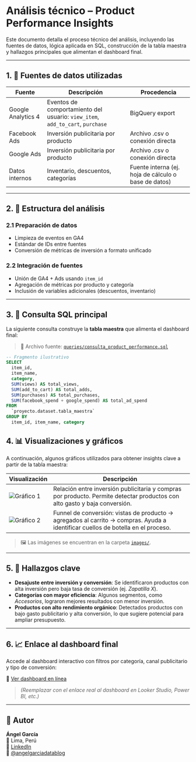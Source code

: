 # Análisis técnico – Product Performance Insights

Este documento detalla el proceso técnico del análisis, incluyendo las fuentes de datos, lógica aplicada en SQL, construcción de la tabla maestra y hallazgos principales que alimentan el dashboard final.

---

## 1. 🧩 Fuentes de datos utilizadas

| Fuente | Descripción | Procedencia |
|--------|-------------|-------------|
| Google Analytics 4 | Eventos de comportamiento del usuario: `view_item`, `add_to_cart`, `purchase` | BigQuery export |
| Facebook Ads | Inversión publicitaria por producto | Archivo .csv o conexión directa |
| Google Ads | Inversión publicitaria por producto | Archivo .csv o conexión directa |
| Datos internos | Inventario, descuentos, categorías | Fuente interna (ej. hoja de cálculo o base de datos)

---

## 2. 🧠 Estructura del análisis

### 2.1 Preparación de datos

- Limpieza de eventos en GA4
- Estándar de IDs entre fuentes
- Conversión de métricas de inversión a formato unificado

### 2.2 Integración de fuentes

- Unión de GA4 + Ads usando `item_id`
- Agregación de métricas por producto y categoría
- Inclusión de variables adicionales (descuentos, inventario)

---

## 3. 🧮 Consulta SQL principal

La siguiente consulta construye la **tabla maestra** que alimenta el dashboard final:

> 📁 Archivo fuente: [`queries/consulta_product_performance.sql`](../queries/consulta_product_performance.sql)

```sql
-- Fragmento ilustrativo
SELECT
  item_id,
  item_name,
  category,
  SUM(views) AS total_views,
  SUM(add_to_cart) AS total_adds,
  SUM(purchases) AS total_purchases,
  SUM(facebook_spend + google_spend) AS total_ad_spend
FROM
  `proyecto.dataset.tabla_maestra`
GROUP BY
  item_id, item_name, category
```

## 4. 📊 Visualizaciones y gráficos

A continuación, algunos gráficos utilizados para obtener insights clave a partir de la tabla maestra:

| Visualización | Descripción |
|---------------|-------------|
| ![Gráfico 1](../images/grafico1.png) | Relación entre inversión publicitaria y compras por producto. Permite detectar productos con alto gasto y baja conversión. |
| ![Gráfico 2](../images/grafico2.png) | Funnel de conversión: vistas de producto → agregados al carrito → compras. Ayuda a identificar cuellos de botella en el proceso. |

> 🖼️ Las imágenes se encuentran en la carpeta [`images/`](../images/).

---

## 5. 🧭 Hallazgos clave

- **Desajuste entre inversión y conversión**: Se identificaron productos con alta inversión pero baja tasa de conversión (ej. *Zapatilla X*).
- **Categorías con mayor eficiencia**: Algunos segmentos, como *Accesorios*, lograron mejores resultados con menor inversión.
- **Productos con alto rendimiento orgánico**: Detectados productos con bajo gasto publicitario y alta conversión, lo que sugiere potencial para ampliar presupuesto.

---

## 6. 📈 Enlace al dashboard final

Accede al dashboard interactivo con filtros por categoría, canal publicitario y tipo de conversión:

🔗 [Ver dashboard en línea](https://tu-url-aqui.com)  
> *(Reemplazar con el enlace real al dashboard en Looker Studio, Power BI, etc.)*

---

## 👤 Autor

**Ángel García**  
📍 Lima, Perú  
🔗 [LinkedIn](https://www.linkedin.com/in/angelgarciachanga)  
🎥 [@angelgarciadatablog](https://youtube.com/@angelgarciadatablog)

